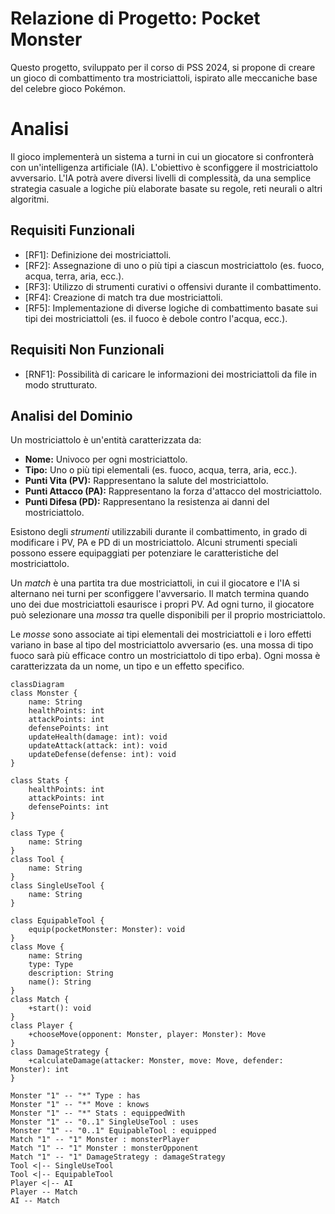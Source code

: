 # Relazione di Progetto: Pocket Monster

Questo progetto, sviluppato per il corso di PSS 2024, si propone di creare un gioco di combattimento tra mostriciattoli, ispirato alle meccaniche base del celebre gioco Pokémon.

# Analisi

Il gioco implementerà un sistema a turni in cui un giocatore si confronterà con un'intelligenza artificiale (IA). L'obiettivo è sconfiggere il mostriciattolo avversario. L'IA potrà avere diversi livelli di complessità, da una semplice strategia casuale a logiche più elaborate basate su regole, reti neurali o altri algoritmi.

## Requisiti Funzionali

- [RF1]: Definizione dei mostriciattoli.
- [RF2]: Assegnazione di uno o più tipi a ciascun mostriciattolo (es. fuoco, acqua, terra, aria, ecc.).
- [RF3]: Utilizzo di strumenti curativi o offensivi durante il combattimento.
- [RF4]: Creazione di match tra due mostriciattoli.
- [RF5]: Implementazione di diverse logiche di combattimento basate sui tipi dei mostriciattoli (es. il fuoco è debole contro l'acqua, ecc.).

## Requisiti Non Funzionali

- [RNF1]:  Possibilità di caricare le informazioni dei mostriciattoli da file in modo strutturato.

## Analisi del Dominio

Un mostriciattolo è un'entità caratterizzata da:

- **Nome:** Univoco per ogni mostriciattolo.
- **Tipo:** Uno o più tipi elementali (es. fuoco, acqua, terra, aria, ecc.).
- **Punti Vita (PV):** Rappresentano la salute del mostriciattolo.
- **Punti Attacco (PA):** Rappresentano la forza d'attacco del mostriciattolo.
- **Punti Difesa (PD):** Rappresentano la resistenza ai danni del mostriciattolo.

Esistono degli *strumenti* utilizzabili durante il combattimento, in grado di modificare i PV, PA e PD di un mostriciattolo.  Alcuni strumenti speciali possono essere equipaggiati per potenziare le caratteristiche del mostriciattolo.

Un *match* è una partita tra due mostriciattoli, in cui il giocatore e l'IA si alternano nei turni per sconfiggere l'avversario. Il match termina quando uno dei due mostriciattoli esaurisce i propri PV. Ad ogni turno, il giocatore può selezionare una *mossa* tra quelle disponibili per il proprio mostriciattolo.

Le *mosse* sono associate ai tipi elementali dei mostriciattoli e i loro effetti variano in base al tipo del mostriciattolo avversario (es. una mossa di tipo fuoco sarà più efficace contro un mostriciattolo di tipo erba). Ogni mossa è caratterizzata da un nome, un tipo e un effetto specifico.

```mermaid
classDiagram
class Monster {
    name: String
    healthPoints: int
    attackPoints: int
    defensePoints: int
    updateHealth(damage: int): void
    updateAttack(attack: int): void
    updateDefense(defense: int): void
}

class Stats {
    healthPoints: int
    attackPoints: int
    defensePoints: int
}

class Type {
    name: String
}
class Tool {
    name: String
}
class SingleUseTool {
    name: String
}

class EquipableTool {
    equip(pocketMonster: Monster): void
}
class Move {
    name: String
    type: Type
    description: String
    name(): String
}
class Match {
    +start(): void
}
class Player {
    +chooseMove(opponent: Monster, player: Monster): Move
}
class DamageStrategy {
    +calculateDamage(attacker: Monster, move: Move, defender: Monster): int
}

Monster "1" -- "*" Type : has
Monster "1" -- "*" Move : knows
Monster "1" -- "*" Stats : equippedWith
Monster "1" -- "0..1" SingleUseTool : uses
Monster "1" -- "0..1" EquipableTool : equipped
Match "1" -- "1" Monster : monsterPlayer
Match "1" -- "1" Monster : monsterOpponent
Match "1" -- "1" DamageStrategy : damageStrategy
Tool <|-- SingleUseTool
Tool <|-- EquipableTool
Player <|-- AI
Player -- Match
AI -- Match
```